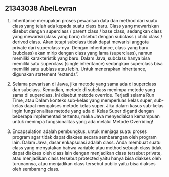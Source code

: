 ## 21343038 AbelLevran
1. Inheritance merupakan proses pewarisan data dan method dari suatu class yang telah ada kepada suatu class baru. Class yang mewariskan disebut dengan superclass / parent class / base class, sedangkan class yang mewarisi (class yang baru) disebut dengan subclass / child class / derived class. Akan tetapi subclass tidak dapat mewarisi anggota private dari superclass-nya. Dengan inheritance, class yang baru (subclass) akan mirip dengan class yang lama (superclass), namun memiliki karakteristik yang baru. Dalam Java, subclass hanya bisa memiliki satu superclass (single inheritance) sedangkan superclass bisa memiliki satu sublass atau lebih. Untuk menerapkan inheritance, digunakan statement “extends”.

2. Selama pewarisan di Jawa, jika metode yang sama ada di superclass dan subclass. Kemudian, metode di subclass menimpa metode yang sama di superclass. Ini disebut metode override. Terjadi selama Run Time, atau Dalam konteks sub-kelas yang memperluas kelas super, sub-kelas dapat mengakses metode kelas super. Jika dalam kasus sub-kelas ingin fungsionalitas metode yang ada di Kelas Super diganti dengan beberapa implementasi tertentu, maka Java menyediakan kemampuan untuk menimpa fungsionalitas yang ada melalui Metode Overriding!

3. Encapsulation adalah pembungkus, untuk menjaga suatu proses program agar tidak dapat diakses secara sembarangan oleh program lain. Dalam Java, dasar enkapsulasi adalah class. Anda membuat suatu class yang menyatakan bahwa variable atau method sebuah class tidak dapat diakses oleh class lain dengan menjadikan class tersebut private, atau menjadikan class tersebut protected yaitu hanya bisa diakses oleh turunannya, atau menjadikan class tersebut public yaitu bisa diakses oleh sembarang class.
